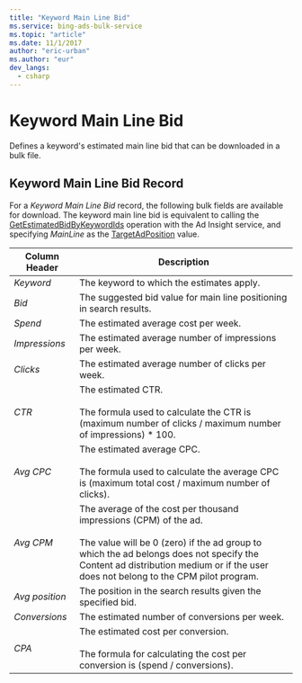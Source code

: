 ```yaml
---
title: "Keyword Main Line Bid"
ms.service: bing-ads-bulk-service
ms.topic: "article"
ms.date: 11/1/2017
author: "eric-urban"
ms.author: "eur"
dev_langs:
  - csharp
---
```

# Keyword Main Line Bid
Defines a keyword's estimated main line bid that can be downloaded in a bulk file.

## <a name="keywordmainlinebid"></a>Keyword Main Line Bid Record
For a *Keyword Main Line Bid* record, the following bulk fields are available for download. The keyword main line bid is equivalent to calling the [GetEstimatedBidByKeywordIds](~/ad-insight-service/getestimatedbidbykeywordids.md) operation with the Ad Insight service, and specifying *MainLine* as the [TargetAdPosition](~/ad-insight-service/targetadposition.md) value.

|Column Header|Description|
|-----------------|---------------|
|*Keyword*|The keyword to which the estimates apply.|
|*Bid*|The suggested bid value for main line positioning in search results.|
|*Spend*|The estimated average cost per week.|
|*Impressions*|The estimated average number of impressions per week.|
|*Clicks*|The estimated average number of clicks per week.|
|*CTR*|The estimated CTR.<br /><br />The formula used to calculate the CTR is (maximum number of clicks / maximum number of impressions) &#42; 100.|
|*Avg CPC*|The estimated average CPC.<br /><br />The formula used to calculate the average CPC is (maximum total cost / maximum number of clicks).|
|*Avg CPM*|The average of the cost per thousand impressions (CPM) of the ad.<br/><br/>The value will be 0 (zero) if the ad group to which the ad belongs does not specify the Content ad distribution medium or if the user does not belong to the CPM pilot program.|
|*Avg position*|The position in the search results given the specified bid.|
|*Conversions*|The estimated number of conversions per week.|
|*CPA*|The estimated cost per conversion.<br /><br />The formula for calculating the cost per conversion is (spend / conversions).|
